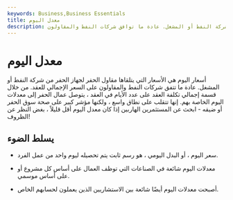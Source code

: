```yaml
---
keywords: Business,Business Essentials
title: معدل اليوم
description: أسعار اليوم هي الأسعار التي يتلقاها مقاول الحفر لجهاز الحفر من شركة النفط أو المشغل. عادة ما توافق شركات النفط والمقاولون
---
```


# معدل اليوم
أسعار اليوم هي الأسعار التي يتلقاها مقاول الحفر لجهاز الحفر من شركة النفط أو المشغل. عادة ما تتفق شركات النفط والمقاولون على السعر الإجمالي للعقد. من خلال قسمة إجمالي تكلفة العقد على عدد الأيام في العقد ، يتوصل عمال الحفر إلى معدلات اليوم الخاصة بهم. إنها تتقلب على نطاق واسع ، ولكنها مؤشر كبير على صحة سوق الحفر أو ضيقه - ابحث عن المستثمرين الهاربين إذا كان معدل اليوم أقل قليلاً ، بغض النظر عن الظروف!

## يسلط الضوء

- سعر اليوم ، أو البدل اليومي ، هو رسم ثابت يتم تحصيله ليوم واحد من عمل الفرد.

- معدلات اليوم شائعة في الصناعات التي توظف العمال على أساس كل مشروع أو على أساس موسمي.

- أصبحت معدلات اليوم أيضًا شائعة بين الاستشاريين الذين يعملون لحسابهم الخاص.

